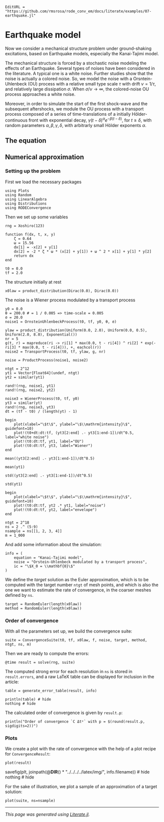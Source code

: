 ```@meta
EditURL = "https://github.com/rmsrosa/rode_conv_em/docs/literate/examples/07-earthquake.jl"
```

# Earthquake model

Now we consider a mechanical structure problem under ground-shaking excitations, based on Earthquake models, especially the Kanai-Tajimi model.

The mechanical structure is forced by a stochastic noise modeling the effects of an Earthquake. Several types of noises have been considered in the literature. A typical one is a white noise. Further studies show that the noise is actually a colored noise. So, we model the noise with a Orsntein-Uhlenbeck (OU) process with a relative small type scale $\tau$ with drift $\nu = 1/\tau$, and relatively large dissipation $\sigma$. When $\sigma/\nu \rightarrow \infty$, the colored-noise OU process approaches a white noise.

Moreover, in order to simulate the start of the first shock-wave and the subsequent aftershocks, we module the OU process with a transport process composed of a series of time-translations of a initially Hölder-continuous front with exponential decay, $\gamma (t - \delta)^\alpha e^{-\beta (t - \delta)}$, for $t \geq \delta$, with random parameters $\alpha, \beta, \gamma, \delta$, with arbitrarly small Hölder exponents $\alpha$.


## The equation

## Numerical approximation

### Setting up the problem

First we load the necessary packages

````@example 07-earthquake
using Plots
using Random
using LinearAlgebra
using Distributions
using RODEConvergence
````

Then we set up some variables

````@example 07-earthquake
rng = Xoshiro(123)

function f(dx, t, x, y)
    ζ = 0.64
    ω = 15.56
    dx[1] = -x[2] + y[1]
    dx[2] = -2 * ζ * ω * (x[2] + y[1]) + ω ^ 2 * x[1] + y[1] * y[2]
    return dx
end

t0 = 0.0
tf = 2.0
````

The structure initially at rest

````@example 07-earthquake
x0law = product_distribution(Dirac(0.0), Dirac(0.0))
````

The noise is a Wiener process modulated by a transport process

````@example 07-earthquake
y0 = 0.0
θ = 200.0 # = 1 / 0.005 => time-scale = 0.005
σ = 20.0
noise1 = OrnsteinUhlenbeckProcess(t0, tf, y0, θ, σ)

ylaw = product_distribution(Uniform(0.0, 2.0), Uniform(0.0, 0.5), Uniform(2.0, 8.0), Exponential())
nr = 5
g(t, r) = mapreduce(ri -> ri[1] * max(0.0, t - ri[4]) ^ ri[2] * exp(-ri[3] * max(0.0, t - ri[4])), +, eachcol(r))
noise2 = TransportProcess(t0, tf, ylaw, g, nr)

noise = ProductProcess(noise1, noise2)
````

````@example 07-earthquake
ntgt = 2^12
yt1 = Vector{Float64}(undef, ntgt)
yt2 = similar(yt1)

rand!(rng, noise1, yt1)
rand!(rng, noise2, yt2)

noise3 = WienerProcess(t0, tf, y0)
yt3 = similar(yt)
rand!(rng, noise3, yt3)
dt = (tf - t0) / (length(yt) - 1)

begin
    plot(xlabel="\$t\$", ylabel="\$\\mathrm{intensity}\$", guidefont=10)
    plot!(t0+dt:dt:tf, (yt3[2:end] .- yt3[1:end-1])/dt^0.5, label="white noise")
    plot!(t0:dt:tf, yt1, label="OU")
    plot!(t0:dt:tf, yt3, label="Wiener")
end
````

````@example 07-earthquake
mean((yt3[2:end] .- yt3[1:end-1])/dt^0.5)
````

````@example 07-earthquake
mean(yt1)
````

````@example 07-earthquake
std((yt3[2:end] .- yt3[1:end-1])/dt^0.5)
````

````@example 07-earthquake
std(yt1)
````

````@example 07-earthquake
begin
    plot(xlabel="\$t\$", ylabel="\$\\mathrm{intensity}\$", guidefont=10)
    plot!(t0:dt:tf, yt2 .* yt1, label="noise")
    plot!(t0:dt:tf, yt2, label="envelope")
end
````

````@example 07-earthquake
ntgt = 2^18
ns = 2 .^ (5:9)
nsample = ns[[1, 2, 3, 4]]
m = 1_000
````

And add some information about the simulation:

````@example 07-earthquake
info = (
    equation = "Kanai-Tajimi model",
    noise = "Orstein-Uhlenbeck modulated by a transport process",
    ic = "\$X_0 = \\mathbf{0}\$"
)
````

We define the *target* solution as the Euler approximation, which is to be computed with the target number `ntgt` of mesh points, and which is also the one we want to estimate the rate of convergence, in the coarser meshes defined by `ns`.

````@example 07-earthquake
target = RandomEuler(length(x0law))
method = RandomEuler(length(x0law))
````

### Order of convergence

With all the parameters set up, we build the convergence suite:

````@example 07-earthquake
suite = ConvergenceSuite(t0, tf, x0law, f, noise, target, method, ntgt, ns, m)
````

Then we are ready to compute the errors:

````@example 07-earthquake
@time result = solve(rng, suite)
````

The computed strong error for each resolution in `ns` is stored in `result.errors`, and a raw LaTeX table can be displayed for inclusion in the article:

````@example 07-earthquake
table = generate_error_table(result, info)

println(table) # hide
nothing # hide
````

The calculated order of convergence is given by `result.p`:

````@example 07-earthquake
println("Order of convergence `C Δtᵖ` with p = $(round(result.p, sigdigits=2))")
````

### Plots

We create a plot with the rate of convergence with the help of a plot recipe for `ConvergenceResult`:

````@example 07-earthquake
plot(result)
````

savefig(plt, joinpath(@__DIR__() * "../../../../latex/img/", info.filename)) # hide
nothing # hide

For the sake of illustration, we plot a sample of an approximation of a target solution:

````@example 07-earthquake
plot(suite, ns=nsample)
````

---

*This page was generated using [Literate.jl](https://github.com/fredrikekre/Literate.jl).*

